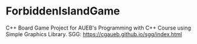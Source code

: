 # ForbiddenIslandGame

C++ Board Game Project for AUEB's Programming with C++ Course using Simple Graphics Library.
SGG: https://cgaueb.github.io/sgg/index.html
